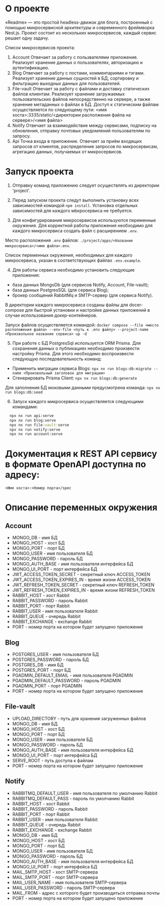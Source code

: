 # О проекте

«Readme» — это простой headless-движок для блога, построенный с помощью микросервисной архитектуры и современного фреймворка Nest.js. Проект состоит из нескольких микросервисов, каждый сервис решает одну задачу.

Список микросервисов проекта:
1. Acсount
  Отвечает за работу с пользвателями приложения. Реализует хранение данных о пользователях, авторизацию и аутентификацию.
2. Blog
  Отвечает за работу с постами, комментариями и тэгами. Реализует хранение данных сущностей в БД, сортировку и фильтрацию выходных данных для пользователей.
3. File-vault
  Отвечает за работу с файлами и доставку статических файлов клиентам. Реализует хранение загружаемых пользовательских файлов непосредственно на сервере, а также хранение метаданных о файлах в БД. Доступ к статическим файлам осуществляется по следующему пути: <имя хоста>:3335/static/<директории располжения файла на сервере>/<имя файла>
4. Notify 
  Отвечает за взаимодействие между сервисами, подписку на обновления, отправку почтовых уведомлений пользователям по запросу.
5. Api
  Точка входа в приложение. Отвечает за приём входящих запросов от клиентов, распределение запросов по микросервисам, агрегацию данных, получаемых от микросервисов.

# Запуск проекта

1. Отправку команд приложению следует осуществлять из директории 'project'.

2. Перед запуском проекта следут выполнить установку всех зависимостей командой `npm install`. Установка отдельных зависимостей для каждого мbкросервиса не требуется.

3. Для конфигурирования микросервисов используются переменные окружения. Для корректной работы приложения необходимо для каждого микросервиса создать файл с расширением `.env`. 

  Место расположения `.env` файлов: 
    `./project/apps/<Название микросервиса>/<имя файла>.env`.

  Список переменных окружения, необходимых для каждого микросервиса, указан в соответствующих файлах `.env.example`.

4. Для работы сервиса необходимо установить следующие приложения:
  * база данных MongoDb (для сервисов Notify, Account, File-vault);
  * база данных PostgresSQL (для сервиса Blog);
  * брокер сообщений RabbitMq и SMTP-сервер (для сервиса Notify).

  В директории каждого микросервиса созданы файлы для docer-compose для быстрой установки и настройке данных приложений в случае использования докер-контейнеров.

  Запуск файлов осуществляется командой: 
  `docker compose --file <место расположения файла> --env-file <путь к .env файлу> --project-name <Произвольное название сервиса> up -d`

5. При работе с БД PostgresSql используется ORM Prisma. Для сохранения данных о публикациях необходимо произвести настройку Prisma. Для этого необходимо воспроизвести следующую последовательность команд:  
  * Применить миграции сервиса Blogs: `npx nx run blogs:db:migrate --name <Произвольный заголовок для миграции>`
  * Сгенерировать Prisma Client: `npx nx run blogs:db:generate`
  
  Для заполнения БД моковыми данными предусмотрена команда: `npx nx run blogs:db:seed`

6. Запуск каждого микросервиса осуществляется следующими командами:

```cmd
  npx nx run api:serve
  npx nx run blog:serve
  npx nx run file-vault:serve
  npx nx run notify:serve
  npx nx run account:serve
```

# Документация к REST API сервису в формате OpenAPI доступна по адресу: 
`<Имя хоста>:<Номер порта>/spec`

# Описание переменных окружения

## Account
* MONGO_DB - имя БД
* MONGO_HOST - хост БД
* MONGO_PORT - порт БД
* MONGO_USER - имя пользователя БД
* MONGO_PASSWORD - пароль БД
* MONGO_AUTH_BASE - имя пользователя интерфейса БД
* MONGO_UI_PORT - порт интерфейса БД
* JWT_ACCESS_TOKEN_SECRET - секретный ключ ACCESS_TOKEN
* JWT_ACCESS_TOKEN_EXPIRES_IN - время жизни ACCESS_TOKEN
* JWT_REFRESH_TOKEN_SECRET - секретный ключ REFRESH_TOKEN
* JWT_REFRESH_TOKEN_EXPIRES_IN - время жизни REFRESH_TOKEN
* RABBIT_HOST - хост Rabbit
* RABBIT_PASSWORD - пароль Rabbit
* RABBIT_PORT - порт Rabbit
* RABBIT_USER - имя пользователя Rabbit
* RABBIT_QUEUE - очередь Rabbit
* RABBIT_EXCHANGE - exchange Rabbit
* PORT - номер порта на котором будет запущено приложение

## Blog
* POSTGRES_USER - имя пользователя БД 
* POSTGRES_PASSWORD - пароль БД
* POSTGRES_DB - имя БД
* POSTGRES_PORT - порт БД
* PGADMIN_DEFAULT_EMAIL - имя пользователя PGADMIN
* PGADMIN_DEFAULT_PASSWORD - пароль PGADMIN
* PGADMIN_PORT - порт PGADMIN
* PORT - номер порта на котором будет запущено приложение

## File-vault
* UPLOAD_DIRECTORY - путь для хранения загруженных файлов
* MONGO_DB - имя БД
* MONGO_HOST - хост БД
* MONGO_PORT - порт БД
* MONGO_USER - имя пользователя БД
* MONGO_PASSWORD - пароль БД
* MONGO_AUTH_BASE - имя пользователя интерфейса БД
* MONGO_UI_PORT - порт интерфейса БД
* SERVE_ROOT - путь доступа к файлам
* PORT - номер порта на котором будет запущено приложение

## Notify
* RABBITMQ_DEFAULT_USER - имя пользователя по умолчанию Rabbit
* RABBITMQ_DEFAULT_PASS - пароль  по умолчанию Rabbit
* RABBIT_HOST - хост Rabbit
* RABBIT_PASSWORD - пароль Rabbit
* RABBIT_PORT - порт Rabbit
* RABBIT_USER - имя пользователя Rabbit
* RABBIT_QUEUE - очередь Rabbit
* RABBIT_EXCHANGE - exchange Rabbit
* MONGO_DB - имя БД
* MONGO_HOST - хост БД
* MONGO_PORT - порт БД
* MONGO_USER - имя пользователя БД
* MONGO_PASSWORD - пароль БД
* MONGO_AUTH_BASE - имя пользователя интерфейса БД
* MONGO_UI_PORT - порт интерфейса БД
* MAIL_SMTP_HOST - хост SMTP-сервера
* MAIL_SMTP_PORT - порт SMTP-сервера
* MAIL_USER_NAME - имя пользователя SMTP-сервера
* MAIL_USER_PASSWORD - пароль SMTP-сервера
* MAIL_FROM - адрес с которого будет производиться отправка почты
* PORT - номер порта на котором будет запущено приложение


